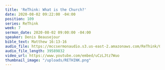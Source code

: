 ```yaml
---
title: 'ReThink: What is the Church?'
date: 2020-08-02 09:22:00 -04:00
position: 109
series: ReThink
week: 7
sermon_date: 2020-08-02 09:00:00 -04:00
speaker: Denis Beausejour
bible_text: Matthew 16:13-16
audio_file: https://mccsermonaudio.s3.us-east-2.amazonaws.com/ReThink/08-02-20+ReThink+What+Is+the+Church.mp3
audio_file_length: 39589832
video_url: https://www.youtube.com/embed/uCzLJtz7Wuo
thumbnail_image: "/uploads/RETHINK.png"
---
```



